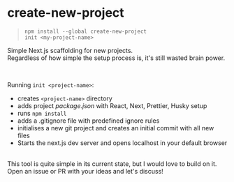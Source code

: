 # create-new-project

> `npm install --global create-new-project`  
> `init <my-project-name>`

Simple Next.js scaffolding for new projects.  
Regardless of how simple the setup process is, it's still wasted brain power.

<br/>
 
Running `init <project-name>`:
* creates `<project-name>` directory
* adds project *package.json* with React, Next, Prettier, Husky setup
* runs `npm install`
* adds a .gitignore file with predefined ignore rules 
* initialises a new git project and creates an initial commit with all new files  
* Starts the next.js dev server and opens localhost in your default browser    
  
<br />
This tool is quite simple in its current state, but I would love to build on it.
Open an issue or PR with your ideas and let's discuss!
